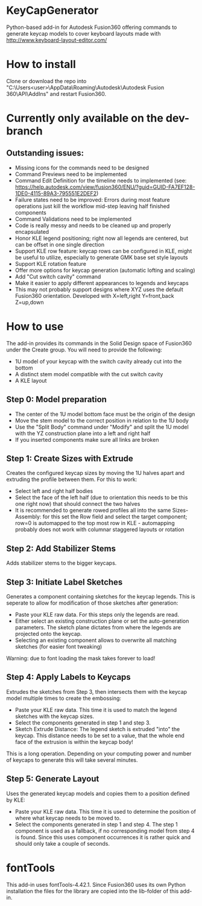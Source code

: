# KeyCapGenerator
Python-based add-in for Autodesk Fusion360 offering commands to generate keycap models to cover keyboard layouts made with http://www.keyboard-layout-editor.com/

# How to install
Clone or download the repo into "C:\Users\<user>\AppData\Roaming\Autodesk\Autodesk Fusion 360\API\AddIns" and restart Fusion360. 

# Currently only available on the dev-branch
## Outstanding issues:
- Missing icons for the commands need to be designed
- Command Previews need to be implemented
- Command Edit Definition for the timeline needs to implemented (see: https://help.autodesk.com/view/fusion360/ENU/?guid=GUID-FA7EF128-1DE0-4115-89A3-795551E2DEF2)
- Failure states need to be improved: Errors during most feature operations just kill the workflow mid-step leaving half finished components
- Command Validations need to be implemented
- Code is really messy and needs to be cleaned up and properly encapsulated
- Honor KLE legend positioning; right now all legends are centered, but can be offset in one single direction
- Support KLE row feature: keycap rows can be configured in KLE, might be useful to utilize, especially to generate GMK base set style layouts
- Support KLE rotation feature
- Offer more options for keycap generation (automatic lofting and scaling)
- Add "Cut switch cavity" command
- Make it easier to apply different appearances to legends and keycaps
- This may not probably support designs where XYZ uses the default Fusion360 orientation. Developed with X=left,right Y=front,back Z=up,down 

# How to use
The add-in provides its commands in the Solid Design space of Fusion360 under the Create group. You will need to provide the following:
- 1U model of your keycap with the switch cavity already cut into the bottom
- A distinct stem model compatible with the cut switch cavity
- A KLE layout

## Step 0: Model preparation
- The center of the 1U model bottom face must be the origin of the design
- Move the stem model to the correct position in relation to the 1U body
- Use the "Split Body" command under "Modify" and split the 1U model with the YZ construction plane into a left and right half
- If you inserted components make sure all links are broken

## Step 1: Create Sizes with Extrude
Creates the configured keycap sizes by moving the 1U halves apart and extruding the profile between them. For this to work:
- Select left and right half bodies
- Select the face of the left half (due to orientation this needs to be this one right now) that should connect the two halves
- It is recommended to generate rowed profiles all into the same Sizes-Assembly: for this set the Row field and select the target component; row=0 is automapped to the top most row in KLE - automapping probably does not work with columnar staggered layouts or rotation

## Step 2: Add Stabilizer Stems
Adds stabilizer stems to the bigger keycaps. 

## Step 3: Initiate Label Sketches
Generates a component containing sketches for the keycap legends. This is seperate to allow for modification of those sketches after generation:
- Paste your KLE raw data. For this steps only the legends are read.
- Either select an existing construction plane or set the auto-generation parameters. The sketch plane dictates from where the legends are projected onto the keycap.
- Selecting an existing component allows to overwrite all matching sketches (for easier font tweaking)
  
Warning: due to font loading the mask takes forever to load!

## Step 4: Apply Labels to Keycaps
Extrudes the sketches from Step 3, then intersects them with the keycap model multiple times to create the embossing:
- Paste your KLE raw data. This time it is used to match the legend sketches with the keycap sizes.
- Select the components generated in step 1 and step 3.
- Sketch Extrude Distance: The legend sketch is extruded "into" the keycap. This distance needs to be set to a value, that the whole end face of the extrusion is within the keycap body!
  
This is a long operation. Depending on your computing power and number of keycaps to generate this will take several minutes.

## Step 5: Generate Layout
Uses the generated keycap models and copies them to a position defined by KLE:
- Paste your KLE raw data. This time it is used to determine the position of where what keycap needs to be moved to.
- Select the components generated in step 1 and step 4. The step 1 component is used as a fallback, if no corresponding model from step 4 is found.
Since this uses component occurrences it is rather quick and should only take a couple of seconds.

# fontTools
This add-in uses fontTools-4.42.1. Since Fusion360 uses its own Python installation the files for the library are copied into the lib-folder of this add-in.
